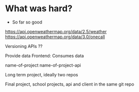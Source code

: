 # What was hard?

- So far so good

https://api.openweathermap.org/data/2.5/weather
https://api.openweathermap.org/data/3.0/onecall

Versioning APIs ??

Provide data
Frontend: Consumes data

name-of-project
name-of-project-api

Long term project, ideally two repos

Final project, school projects, api and client in the same git repo
